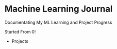 # Machine Learning Journal
Documentating My ML Learning and Project Progress

Started From 0!

* Projects
